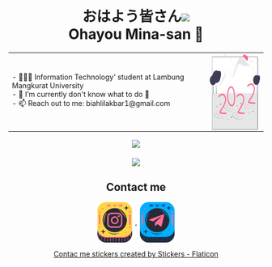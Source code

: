 <h1 align="center">おはよう皆さん<img src="https://raw.githubusercontent.com/MartinHeinz/MartinHeinz/master/wave.gif" width="30px"><br>
Ohayou Mina-san 🥷
</h1>
<div align="center">
  <table>
    <tr>
      <td border="0px">
- 👨🏻‍🎓 Information Technology' student at Lambung Mangkurat University<br>
- 🌱 I’m currently don't know what to do 🍭<br>
- 📫 Reach out to me:  biahlilakbar1@gmail.com<br>
      </td>
      <td>
        <img align="center" src="./Year.svg" width="150px" height="150px" />
      </td>
    </tr>
  </table>
<a href="https://github.com/biahlil">
  <img align="center" src="https://github-readme-stats.vercel.app/api?username=biahlil&show_icons=true&theme=dracula" />
</a>
  <br>
  <br>
<a href="https://github.com/biahlil">
  <img align="center" src="https://github-readme-stats.vercel.app/api/top-langs/?username=biahlil&theme=dracula" />
</a>
  <br>
  <h2 align="center">Contact me</h2>
<a href="https://www.instagram.com/biahlilakbar/">
  <img align="center" src="./instagram.png" width="80px" />
</a>
<a href="https://t.me/biahlil">
  <img align="center" src="./telegram.png" width="80px" />
</a>
 <br>
<a href="https://www.flaticon.com/stickers-pack/social-media-507" title="Social Media stickers" align="center"><p>Contac me stickers created by Stickers - Flaticon</p></a>
  
 </div>

